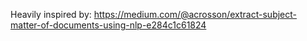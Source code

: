 Heavily inspired by: https://medium.com/@acrosson/extract-subject-matter-of-documents-using-nlp-e284c1c61824
